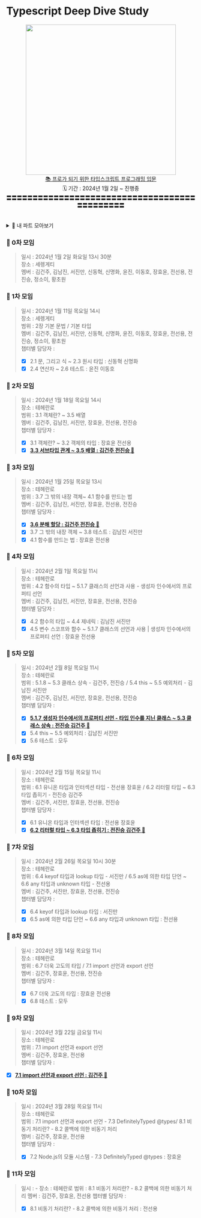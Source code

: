 # Typescript Deep Dive Study

<div align="center">
  <img src="https://github.com/KIMGEUNDU/Typescript-Deep-Dive/assets/126174401/8defd427-4963-4249-8c9c-45379510eb3b" width=400 />
  <br>
<a href="https://www.aladin.co.kr/shop/wproduct.aspx?ItemId=313290072&start=slayer">📚 프로가 되기 위한 타입스크립트 프로그래밍 입문</a>
  <br>
  🗓️ 기간 : 2024년 1월 2일 ~ 진행중

  <br>
〓〓〓〓〓〓〓〓〓〓〓〓〓〓〓〓〓〓〓〓〓〓〓〓〓〓〓〓〓〓〓〓〓〓〓〓〓〓〓〓〓〓〓〓〓
<br>
</div>
<br>
<br>

<details>
<summary>🦆 내 파트 모아보기</summary>

1. [**3.3 서브타입 관계 ~ 3.5 배열 : 김건주 전진승 🔖**](https://github.com/KIMGEUNDU/Typescript-Deep-Dive/blob/main/3.%20%EA%B0%9D%EC%B2%B4%EC%9D%98%20%EA%B8%B0%EB%B3%B8%EA%B3%BC%20%EA%B0%9D%EC%B2%B4%EC%9D%98%20%ED%83%80%EC%9E%85/0.%20Study/3.5%20%EB%B0%B0%EC%97%B4.md)
2. [**3.6 분해 할당 : 김건주 전진승 🔖**](https://github.com/KIMGEUNDU/Typescript-Deep-Dive/blob/main/3.%20%EA%B0%9D%EC%B2%B4%EC%9D%98%20%EA%B8%B0%EB%B3%B8%EA%B3%BC%20%EA%B0%9D%EC%B2%B4%EC%9D%98%20%ED%83%80%EC%9E%85/0.%20Study/3.6%20%EB%B6%84%ED%95%B4%20%ED%95%A0%EB%8B%B9.md)
3. [**5.1.7 생성자 인수에서의 프로퍼티 선언 - 타입 인수를 지닌 클래스 ~ 5.3 클래스 상속 : 전진승 김건주 🔖**](https://github.com/KIMGEUNDU/Typescript-Deep-Dive/blob/main/5.%20%ED%83%80%EC%9E%85%EC%8A%A4%ED%81%AC%EB%A6%BD%ED%8A%B8%EC%9D%98%20%ED%81%B4%EB%9E%98%EC%8A%A4/0.%20Study/5.3%20%ED%81%B4%EB%9E%98%EC%8A%A4%20%EC%83%81%EC%86%8D.md)
4. [**6.2 리터럴 타입 ~ 6.3 타입 좁히기 : 전진승 김건주 🔖**](https://github.com/KIMGEUNDU/Typescript-Deep-Dive/blob/main/6.%20%EA%B3%A0%EA%B8%89%20%ED%83%80%EC%9E%85/0.%20Study/6.2%20%EB%A6%AC%ED%84%B0%EB%9F%B4%20%ED%83%80%EC%9E%85.md)
5. [**7.1 import 선언과 export 선언 : 김건주 🔖**](https://github.com/KIMGEUNDU/Typescript-Deep-Dive/blob/main/7.%20%ED%83%80%EC%9E%85%EC%8A%A4%ED%81%AC%EB%A6%BD%ED%8A%B8%EC%9D%98%20%EB%AA%A8%EB%93%88%20%EC%8B%9C%EC%8A%A4%ED%85%9C/0.%20Study/7.1%20import%20%EC%84%A0%EC%96%B8%EA%B3%BC%20export%20%EC%84%A0%EC%96%B8.md)

</details>

### 📘 0차 모임  
> 일시 : 2024년 1월 2일 화요일 13시 30분  
> 장소 : 세렝게티  
> 멤버 : 김건주, 김남진, 서진만, 신동혁, 신명화, 윤진, 이동호, 장효윤, 전선용, 전진승, 정소이, 황초원

### 📘 1차 모임  
> 일시 : 2024년 1월 11일 목요일 14시  
> 장소 : 세렝게티  
> 범위 : 2장 기본 문법 / 기본 타입  
> 멤버 : 김건주, 김남진, 서진만, 신동혁, 신명화, 윤진, 이동호, 장효윤, 전선용, 전진승, 정소이, 황초원  
> 챕터별 담당자 :
> 
> - [x] 2.1 문, 그리고 식 ~ 2.3 원시 타입 : 신동혁 신명화
> - [x] 2.4 연산자 ~ 2.6 테스트 : 윤진 이동호

### 📘 2차 모임  
> 일시 : 2024년 1월 18일 목요일 14시  
> 장소 : 테헤란로  
> 범위 : 3.1 객체란? ~ 3.5 배열  
> 멤버 : 김건주, 김남진, 서진만, 장효윤, 전선용, 전진승  
> 챕터별 담당자 :
> 
> - [x] 3.1 객체란? ~ 3.2 객체의 타입 : 장효윤 전선용
> - [x] [**3.3 서브타입 관계 ~ 3.5 배열 : 김건주 전진승 🔖**](https://github.com/KIMGEUNDU/Typescript-Deep-Dive/blob/main/3.%20%EA%B0%9D%EC%B2%B4%EC%9D%98%20%EA%B8%B0%EB%B3%B8%EA%B3%BC%20%EA%B0%9D%EC%B2%B4%EC%9D%98%20%ED%83%80%EC%9E%85/0.%20Study/3.5%20%EB%B0%B0%EC%97%B4.md)

### 📘 3차 모임  
> 일시 : 2024년 1월 25일 목요일 13시  
> 장소 : 테헤란로  
> 범위 : 3.7 그 밖의 내장 객체~ 4.1 함수를 만드는 법  
> 멤버 : 김건주, 김남진, 서진만, 장효윤, 전선용, 전진승  
> 챕터별 담당자 :
> 
> - [x] [**3.6 분해 할당 : 김건주 전진승 🔖**](https://github.com/KIMGEUNDU/Typescript-Deep-Dive/blob/main/3.%20%EA%B0%9D%EC%B2%B4%EC%9D%98%20%EA%B8%B0%EB%B3%B8%EA%B3%BC%20%EA%B0%9D%EC%B2%B4%EC%9D%98%20%ED%83%80%EC%9E%85/0.%20Study/3.6%20%EB%B6%84%ED%95%B4%20%ED%95%A0%EB%8B%B9.md)
> - [x] 3.7 그 밖의 내장 객체 ~ 3.8 테스트 : 김남진 서진만
> - [x] 4.1 함수를 만드는 법 : 장효윤 전선용

### 📘 4차 모임  
> 일시 : 2024년 2월 1일 목요일 11시  
> 장소 : 테헤란로  
> 범위 : 4.2 함수의 타입 ~ 5.1.7 클래스의 선언과 사용 - 생성자 인수에서의 프로퍼티 선언  
> 멤버 : 김건주, 김남진, 서진만, 장효윤, 전선용, 전진승  
> 챕터별 담당자 :
> 
> - [x] 4.2 함수의 타입 ~ 4.4 제네릭 : 김남진 서진만
> - [x] 4.5 변수 스코프와 함수 ~ 5.1.7 클래스의 선언과 사용 | 생성자 인수에서의 프로퍼티 선언 : 장효윤 전선용

### 📘 5차 모임  
> 일시 : 2024년 2월 8일 목요일 11시  
> 장소 : 테헤란로  
> 범위 : 5.1.8 ~ 5.3 클래스 상속 - 김건주, 전진승 / 5.4 this ~ 5.5 예외처리 - 김남진 서진만  
> 멤버 : 김건주, 김남진, 서진만, 장효윤, 전선용, 전진승  
> 챕터별 담당자 :
> 
> - [x] [**5.1.7 생성자 인수에서의 프로퍼티 선언 - 타입 인수를 지닌 클래스 ~ 5.3 클래스 상속 : 전진승 김건주 🔖**](https://github.com/KIMGEUNDU/Typescript-Deep-Dive/blob/main/5.%20%ED%83%80%EC%9E%85%EC%8A%A4%ED%81%AC%EB%A6%BD%ED%8A%B8%EC%9D%98%20%ED%81%B4%EB%9E%98%EC%8A%A4/0.%20Study/5.3%20%ED%81%B4%EB%9E%98%EC%8A%A4%20%EC%83%81%EC%86%8D.md)
> - [x] 5.4 this ~ 5.5 예외처리 : 김남진 서진만
> - [x] 5.6 테스트 : 모두

### 📘 6차 모임  
> 일시 : 2024년 2월 15일 목요일 11시  
> 장소 : 테헤란로  
> 범위 : 6.1 유니온 타입과 인터섹션 타입 - 전선용 장효윤 / 6.2 리터럴 타입 ~ 6.3 타입 좁히기 - 전진승 김건주  
> 멤버 : 김건주, 서진만, 장효윤, 전선용, 전진승  
> 챕터별 담당자 :
> 
> - [x] 6.1 유니온 타입과 인터섹션 타입 : 전선용 장효윤
> - [x] [**6.2 리터럴 타입 ~ 6.3 타입 좁히기 : 전진승 김건주 🔖**](https://github.com/KIMGEUNDU/Typescript-Deep-Dive/blob/main/6.%20%EA%B3%A0%EA%B8%89%20%ED%83%80%EC%9E%85/0.%20Study/6.2%20%EB%A6%AC%ED%84%B0%EB%9F%B4%20%ED%83%80%EC%9E%85.md)

### 📘 7차 모임  
> 일시 : 2024년 2월 26일 목요일 10시 30분  
> 장소 : 테헤란로  
> 범위 : 6.4 keyof 타입과 lookup 타입 - 서진만 / 6.5 as에 의한 타입 단언 ~ 6.6 any 타입과 unknown 타입 - 전선용  
> 멤버 : 김건주, 서진만, 장효윤, 전선용, 전진승  
> 챕터별 담당자 :
> 
> - [x] 6.4 keyof 타입과 lookup 타입 : 서진만
> - [x] 6.5 as에 의한 타입 단언 ~ 6.6 any 타입과 unknown 타입 : 전선용

### 📘 8차 모임 
> 일시 : 2024년 3월 14일 목요일 11시  
> 장소 : 테헤란로  
> 범위 : 6.7 더욱 고도의 타입 / 7.1 import 선언과 export 선언  
> 멤버 : 김건주, 장효윤, 전선용, 전진승  
> 챕터별 담당자 :  
> 
> - [x] 6.7 더욱 고도의 타입 : 장효윤 전선용  
> - [x] 6.8 테스트 : 모두  

### 📘 9차 모임  
> 일시 : 2024년 3월 22일 금요일 11시  
> 장소 : 테헤란로  
> 범위 : 7.1 import 선언과 export 선언  
> 멤버 : 김건주, 장효윤, 전선용  
> 챕터별 담당자 :  

- [x] [**7.1 import 선언과 export 선언 : 김건주 🔖**](https://github.com/KIMGEUNDU/Typescript-Deep-Dive/blob/main/7.%20%ED%83%80%EC%9E%85%EC%8A%A4%ED%81%AC%EB%A6%BD%ED%8A%B8%EC%9D%98%20%EB%AA%A8%EB%93%88%20%EC%8B%9C%EC%8A%A4%ED%85%9C/0.%20Study/7.1%20import%20%EC%84%A0%EC%96%B8%EA%B3%BC%20export%20%EC%84%A0%EC%96%B8.md)

### 📘 10차 모임 
> 일시 : 2024년 3월 28일 목요일 11시  
> 장소 : 테헤란로  
> 범위 : 7.1 import 선언과 export 선언 - 7.3 DefinitelyTyped @types/ 8.1 비동기 처리란? - 8.2 콜백에 의한 비동기 처리  
> 멤버 : 김건주, 장효윤, 전선용  
> 챕터별 담당자 :  
> 
> - [x] 7.2 Node.js의 모듈 시스템 - 7.3 DefinitelyTyped @types : 장효윤

### 📘 11차 모임 
> 일시 : -
> 장소 : 테헤란로
> 범위 : 8.1 비동기 처리란? - 8.2 콜백에 의한 비동기 처리
> 멤버 : 김건주, 장효윤, 전선용
> 챕터별 담당자 :
> 
> - [x] 8.1 비동기 처리란? - 8.2 콜백에 의한 비동기 처리 : 전선용
